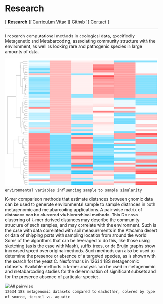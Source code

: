 # Research

[ **[Research](/index.md)** ][ [Curriculum Vitae](/cv.md) ][ [Github](https://github.com/status-five) ][ [Contact](/contact.md) ]

---

I research computational methods in ecological data, specifically Metagenetic and Metabarcoding, associating community structure with the environment, as well as looking rare and pathogenic species in large amounts of data.  

![Env heatmap](assets/heatmap.png)<br>
`environmental variables influencing sample to sample simularity`

K-mer comparison methods that estimate distances between gnomic data can be used to generate environmental sample to sample distances in both metagenomic and metabarcoding applications. A pair-wise matrix of distances can be clustered via hierarchical methods. This De novo clustering of k-mer derived distances may describe the community structure of such samples, and may correlate with the environment. Such is the case with data correlated with soil measurements in the Atacama desert or data of shipping ports with sampling location from around the world. Some of the algorithms that can be leveraged to do this, like those using sketching (as is the case with Mash), suffix trees, or de Bruijn graphs show increased speed over original methods. Such methods can also be used to determine the presence or absence of a targeted species, as is shown with the search for the yeast C. Neoformans in 12634 18S metagenomic datasets. Available methods in k-mer analysis can be used in metagenomic and metabarcoding studies for the determination of significant subsets and for the presence absence of particular species. 

![All pairwise](assets/dendogram.png)<br>
`12634 18S metagenomic datasets compared to eachother, colored by type of source, ie:soil vs. aquatic`
